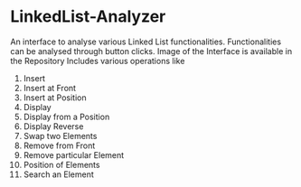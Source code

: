 # LinkedList-Analyzer
An interface to analyse various Linked List functionalities.
Functionalities can be analysed through button clicks.
Image of the Interface is available in the Repository
Includes various operations like
  1. Insert
  2. Insert at Front
  3. Insert at Position
  4. Display
  5. Display from a Position
  6. Display Reverse
  7. Swap two Elements
  8. Remove from Front
  9. Remove particular Element
  10. Position of Elements
  11. Search an Element
  
